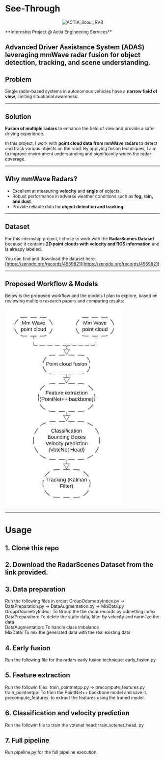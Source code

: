 

# See-Through
<p align="center">
  <img width="2000" height="437" alt="ACTIA_3coul_RVB" src="https://github.com/user-attachments/assets/f31bb398-cd21-487a-9074-d0d0c7ffc16f" />
</p>
**Internship Project @ Actia Engineering Services**  

Advanced Driver Assistance System (ADAS) leveraging **mmWave radar fusion** for object detection, tracking, and scene understanding.
---

## Problem

Single radar-based systems in autonomous vehicles have a **narrow field of view**, limiting situational awareness.

---

## Solution

**Fusion of multiple radars** to enhance the field of view and provide a safer driving experience.

In this project, I work with **point cloud data from mmWave radars** to detect and track various objects on the road. By applying fusion techniques, I aim to improve environment understanding and significantly widen the radar coverage.

---

## Why mmWave Radars?

- Excellent at measuring **velocity** and **angle** of objects.
- Robust performance in adverse weather conditions such as **fog, rain, and dust**.
- Provide reliable data for **object detection and tracking**.

---

## Dataset

For this internship project, I chose to work with the **RadarScenes Dataset** because it contains **2D point clouds with velocity and RCS information** and is already labeled.

You can find and download the dataset here:  
[https://zenodo.org/records/4559821](https://zenodo.org/records/4559821)

---

## Proposed Workflow & Models

Below is the proposed workflow and the models I plan to explore, based on reviewing multiple research papers and comparing results:

![Workflow](./Img/Workflow.png)

---

# Usage

## 1. Clone this repo
## 2. Download the RadarScenes Dataset from the link provided.
## 3. Data preparation
Run the following files in order:
GroupOdometryIndex.py -> DataPreparation.py -> DataAugmentation.py -> MixData.py <br>
GroupOdometryIndex : To Group the the radar records by odmetting index <br>
DataPreparation: To delete the static data, filter by velocity and normlize the data <br>
DataAugmentation: To handle class imbalance <br>
MixData: To mix the generated data with the real existing data <br>
## 4. Early fusion
Run the following file for the radars early fusion technique: early_fusion.py <br>
## 5. Feature extraction
Run the followin files: train_pointnetpp.py -> precompute_features.py <br>
train_pointnetpp: To train the PointNet++ backbone model and save it. <br>
precompute_features: to extract the features using the traned model. <br>
## 6. Classification and velocity prediction
Run the followin file to train the votenet head: train_votenet_head. py <br>
## 7. Full pipeline
Run pipeline.py for the full pipeline execution. <br>
